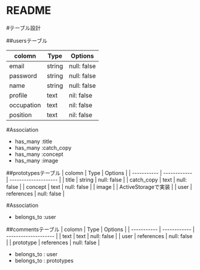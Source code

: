 # README

#テーブル設計

##usersテーブル

| colomn      | Type         | Options      |
| ----------- | ------------ | ------------ |
| email       | string       | null: false  |
| password    | string       | null: false  |
| name        | string       | null: false  |
| profile     | text         | nil: false   |
| occupation  | text         | nil: false   |
| position    | text         | nil: false   |

#Association

- has_many :title
- has_many :catch_copy
- has_many :concept
- has_many :image


##prototypesテーブル
| colomn      | Type         | Options              |
| ----------- | ------------ | -------------------- |
| title       | string       | null: false          |
| catch_copy  | text         | null: false          |
| concept     | text         | null: false          |
| image       |              | ActiveStorageで実装  |
| user        | references   | null: false          |

#Association
- belongs_to :user


##commentsテーブル
| colomn      | Type         | Options              |
| ----------- | ------------ | -------------------- |
| text        | text         | null: false          |
| user        | references   | null: false          |
| prototype   | references   | null: false          |

- belongs_to : user
- belongs_to : prototypes